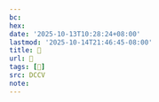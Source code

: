 ```yaml
---
bc:
hex:
date: '2025-10-13T10:28:24+08:00'
lastmod: '2025-10-14T21:46:45-08:00'
title: 􅒧
url: 􅒧
tags: [𩯏]
src: DCCV
note:
---
```

